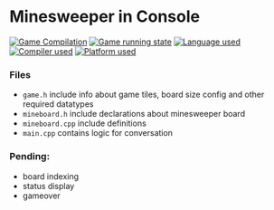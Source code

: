 # Minesweeper in Console

[![Game Compilation](https://img.shields.io/badge/compiling-True-blue)]()
[![Game running state](https://img.shields.io/badge/status-passing-success)]()
[![Language used](https://img.shields.io/badge/c++-14-blue)]()
[![Compiler used](https://img.shields.io/badge/g++-8.1.0-blue)]()
[![Platform used](https://img.shields.io/badge/windows-10-informational)]()


### Files 
+ `game.h`  include info about game tiles, board size config and other required datatypes
+ `mineboard.h`  include declarations about minesweeper board
+ `mineboard.cpp`  include definitions
+ `main.cpp`  contains logic for conversation


### Pending:
+ board indexing
+ status display
+ gameover 
